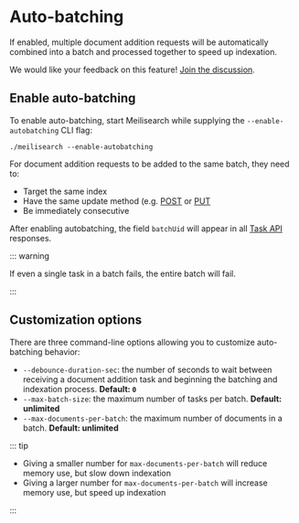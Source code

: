 # Auto-batching

If enabled, multiple document addition requests will be automatically combined into a batch and processed together to speed up indexation.

We would like your feedback on this feature! [Join the discussion](https://github.com/meilisearch/meilisearch/discussions/2070).

## Enable auto-batching

To enable auto-batching, start Meilisearch while supplying the `--enable-autobatching` CLI flag:

```
./meilisearch --enable-autobatching
```

For document addition requests to be added to the same batch, they need to:

- Target the same index
- Have the same update method (e.g. [POST](/reference/api/documents.md#add-or-replace-documents) or [PUT](/reference/api/documents.md#add-or-update-documents)
- Be immediately consecutive

After enabling autobatching, the field `batchUid` will appear in all [Task API](/reference/api/tasks.md) responses.

::: warning

If even a single task in a batch fails, the entire batch will fail.

:::

## Customization options

There are three command-line options allowing you to customize auto-batching behavior:

- `--debounce-duration-sec`: the number of seconds to wait between receiving a document addition task and beginning the batching and indexation process. **Default: `0`**
- `--max-batch-size`: the maximum number of tasks per batch. **Default: unlimited**
- `--max-documents-per-batch`: the maximum number of documents in a batch. **Default: unlimited**

::: tip

- Giving a smaller number for `max-documents-per-batch` will reduce memory use, but slow down indexation
- Giving a larger number for `max-documents-per-batch` will increase memory use, but speed up indexation

:::
